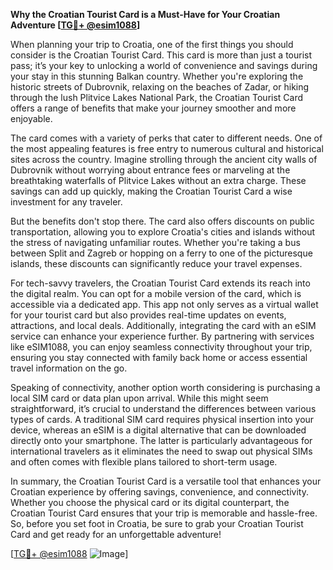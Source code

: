 **Why the Croatian Tourist Card is a Must-Have for Your Croatian Adventure [[TG💪+ @esim1088](https://t.me/s/esim1088)]**

When planning your trip to Croatia, one of the first things you should consider is the Croatian Tourist Card. This card is more than just a tourist pass; it’s your key to unlocking a world of convenience and savings during your stay in this stunning Balkan country. Whether you're exploring the historic streets of Dubrovnik, relaxing on the beaches of Zadar, or hiking through the lush Plitvice Lakes National Park, the Croatian Tourist Card offers a range of benefits that make your journey smoother and more enjoyable.

The card comes with a variety of perks that cater to different needs. One of the most appealing features is free entry to numerous cultural and historical sites across the country. Imagine strolling through the ancient city walls of Dubrovnik without worrying about entrance fees or marveling at the breathtaking waterfalls of Plitvice Lakes without an extra charge. These savings can add up quickly, making the Croatian Tourist Card a wise investment for any traveler.

But the benefits don't stop there. The card also offers discounts on public transportation, allowing you to explore Croatia's cities and islands without the stress of navigating unfamiliar routes. Whether you're taking a bus between Split and Zagreb or hopping on a ferry to one of the picturesque islands, these discounts can significantly reduce your travel expenses.

For tech-savvy travelers, the Croatian Tourist Card extends its reach into the digital realm. You can opt for a mobile version of the card, which is accessible via a dedicated app. This app not only serves as a virtual wallet for your tourist card but also provides real-time updates on events, attractions, and local deals. Additionally, integrating the card with an eSIM service can enhance your experience further. By partnering with services like eSIM1088, you can enjoy seamless connectivity throughout your trip, ensuring you stay connected with family back home or access essential travel information on the go.

Speaking of connectivity, another option worth considering is purchasing a local SIM card or data plan upon arrival. While this might seem straightforward, it’s crucial to understand the differences between various types of cards. A traditional SIM card requires physical insertion into your device, whereas an eSIM is a digital alternative that can be downloaded directly onto your smartphone. The latter is particularly advantageous for international travelers as it eliminates the need to swap out physical SIMs and often comes with flexible plans tailored to short-term usage.

In summary, the Croatian Tourist Card is a versatile tool that enhances your Croatian experience by offering savings, convenience, and connectivity. Whether you choose the physical card or its digital counterpart, the Croatian Tourist Card ensures that your trip is memorable and hassle-free. So, before you set foot in Croatia, be sure to grab your Croatian Tourist Card and get ready for an unforgettable adventure!

[[TG💪+ @esim1088](https://t.me/s/esim1088) ![Image](https://i.postimg.cc/Y0z9fWf4/image.png)]